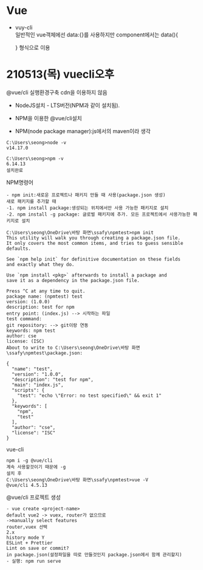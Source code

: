 # Vue

- vuy-cli  
   일반적인 vue객체에선 data:{}를 사용하지만 component에서는 data(){

  }
  형식으로 이용

# 210513(목) vuecli오후

@vue/cli 실행환경구축
cdn을 이용하지 않음

- NodeJS설치 - LTS버전(NPM과 같이 설치됨).
- NPM을 이용한 @vue/cli설치

- NPM(node package manager):js에서의 maven이라 생각

```
C:\Users\seong>node -v
v14.17.0

C:\Users\seong>npm -v
6.14.13
설치완료
```

NPM명령어

```
- npm init:새로운 프로젝트나 패키지 만들 때 사용(package.json 생성)
새로 패키지를 추가할 때
-1. npm install package:생성되는 위치에서만 사용 가능한 패키지로 설치
-2. npm install -g package: 글로벌 패키지에 추가. 모든 프로젝트에서 사용가능한 패키지로 설치
```

```
C:\Users\seong\OneDrive\바탕 화면\ssafy\npmtest>npm init
This utility will walk you through creating a package.json file.
It only covers the most common items, and tries to guess sensible defaults.

See `npm help init` for definitive documentation on these fields
and exactly what they do.

Use `npm install <pkg>` afterwards to install a package and
save it as a dependency in the package.json file.

Press ^C at any time to quit.
package name: (npmtest) test
version: (1.0.0)
description: test for npm
entry point: (index.js) --> 시작하는 파일
test command:
git repository: --> git이랑 연동
keywords: npm test
author: cse
license: (ISC)
About to write to C:\Users\seong\OneDrive\바탕 화면\ssafy\npmtest\package.json:

{
  "name": "test",
  "version": "1.0.0",
  "description": "test for npm",
  "main": "index.js",
  "scripts": {
    "test": "echo \"Error: no test specified\" && exit 1"
  },
  "keywords": [
    "npm",
    "test"
  ],
  "author": "cse",
  "license": "ISC"
}
```

vue-cli

```
npm i -g @vue/cli
계속 사용할것이기 때문에 -g
설치 후
C:\Users\seong\OneDrive\바탕 화면\ssafy\npmtest>vue -V
@vue/cli 4.5.13
```

@vue/cli 프로젝트 생성

```
- vue create <project-name>
default vue2 -> vuex, router가 없으므로
->manually select features
router,vuex 선택
2.x
history mode Y
ESLint + Prettier
Lint on save or commit?
in package.json(설정파일을 따로 만들것인지 package.json에서 함께 관리할지)
- 실행: npm run serve
```
